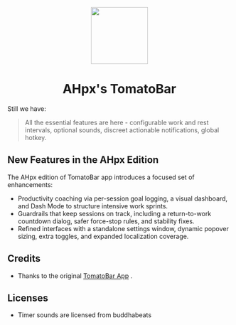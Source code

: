 <p align="center">
<img src="https://raw.githubusercontent.com/ivoronin/TomatoBar/main/TomatoBar/Assets.xcassets/AppIcon.appiconset/icon_128x128%402x.png" width="128" height="128"/>
<p>

<h1 align="center">AHpx's TomatoBar</h1>

Still we have:

> All the essential features are here - configurable work and rest intervals, optional sounds, discreet actionable notifications, global hotkey.

## New Features in the AHpx Edition

The AHpx edition of TomatoBar app introduces a focused set of enhancements:

- Productivity coaching via per-session goal logging, a visual dashboard, and Dash Mode to structure intensive work sprints.
- Guardrails that keep sessions on track, including a return-to-work countdown dialog, safer force-stop rules, and stability fixes.
- Refined interfaces with a standalone settings window, dynamic popover sizing, extra toggles, and expanded localization coverage.

## Credits

- Thanks to the original [TomatoBar App](https://github.com/ivoronin/TomatoBar) .

## Licenses

- Timer sounds are licensed from buddhabeats
